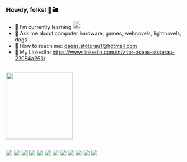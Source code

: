### Howdy, folks! 🚢🏜️

- 🌱 I’m currently learning <img height="20em" src="https://img.shields.io/badge/Salesforce-00A1E0?style=for-the-badge&logo=Salesforce&logoColor=white">
- 💬 Ask me about computer hardware, games, webnovels, lightnovels, dogs.
- 📧 How to reach me: oseas.stoterau1@hotmail.com
- 📮 My LinkedIn: https://www.linkedin.com/in/vitor-oséas-stoterau-22084a263/

##

<div>
  <img height="180em" src="https://github-readme-stats.vercel.app/api/top-langs/?username=OseasSC&layout=compact&langs_count=16&theme=dracula">
</div>

##

<div style="display: flex; flex-wrap: wrap; gap: 5px;">
  <img src="https://img.shields.io/badge/React-20232A?style=for-the-badge&logo=react&logoColor=61DAFB"> 
  <img src="https://img.shields.io/badge/React_Native-20232A?style=for-the-badge&logo=react&logoColor=61DAFB"> 
  <img src="https://img.shields.io/badge/TypeScript-007ACC?style=for-the-badge&logo=typescript&logoColor=white"> 
  <img src="https://img.shields.io/badge/JavaScript-F7DF1E?style=for-the-badge&logo=javascript&logoColor=black"> 
  <img src="https://img.shields.io/badge/Python-14354C?style=for-the-badge&logo=python&logoColor=white"> 
  <img src="https://img.shields.io/badge/Django-092E20?style=for-the-badge&logo=django&logoColor=white"> 
  <img src="https://img.shields.io/badge/Express.js-404D59?style=for-the-badge"> 
  <img src="https://img.shields.io/badge/PostgreSQL-316192?style=for-the-badge&logo=postgresql&logoColor=white"> 
  <img src="https://img.shields.io/badge/CSS3-1572B6?style=for-the-badge&logo=css3&logoColor=white"> 
  <img src="https://img.shields.io/badge/Sass-CC6699?style=for-the-badge&logo=sass&logoColor=white"> 
  <img src="https://img.shields.io/badge/HTML5-E34F26?style=for-the-badge&logo=html5&logoColor=white"> 
  <img src="https://img.shields.io/badge/Node.js-43853D?style=for-the-badge&logo=node.js&logoColor=white">
</div>

##
